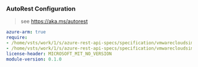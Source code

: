 ### AutoRest Configuration

> see https://aka.ms/autorest

``` yaml
azure-arm: true
require:
- /home/vsts/work/1/s/azure-rest-api-specs/specification/vmwarecloudsimple/resource-manager/readme.md
- /home/vsts/work/1/s/azure-rest-api-specs/specification/vmwarecloudsimple/resource-manager/readme.go.md
license-header: MICROSOFT_MIT_NO_VERSION
module-version: 0.1.0

```
